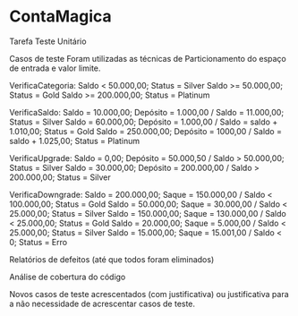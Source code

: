 # ContaMagica
Tarefa Teste Unitário

Casos de teste
Foram utilizadas as técnicas de Particionamento do espaço de entrada e valor limite.

VerificaCategoria: Saldo < 50.000,00; Status = Silver
	               Saldo >= 50.000,00; Status = Gold
	               Saldo >= 200.000,00; Status = Platinum
	
VerificaSaldo: Saldo = 10.000,00; Depósito = 1.000,00 / Saldo = 11.000,00; Status = Silver
	           Saldo = 60.000,00; Depósito = 1.000,00 / Saldo = saldo + 1.010,00; Status = Gold
	           Saldo = 250.000,00; Depósito = 1000,00 / Saldo = saldo + 1.025,00; Status = Platinum
	
VerificaUpgrade: Saldo = 0,00; Depósito = 50.000,50 / Saldo > 50.000,00; Status = Silver
	             Saldo = 30.000,00; Depósito = 200.000,00 / Saldo > 200.000,00; Status = Silver
	
VerificaDowngrade: Saldo = 200.000,00; Saque = 150.000,00 / Saldo < 100.000,00; Status = Gold
	               Saldo = 50.000,00; Saque = 30.000,00 / Saldo < 25.000,00; Status = Silver
	               Saldo = 150.000,00; Saque = 130.000,00 / Saldo < 25.000,00; Status = Gold
	               Saldo = 20.000,00; Saque = 5.000,00 / Saldo < 25.000,00; Status = Silver
	               Saldo = 15.000,00; Saque = 15.001,00 / Saldo < 0; Status = Erro 

Relatórios de defeitos (até que todos foram eliminados)

Análise de cobertura do código

Novos casos de teste acrescentados (com justificativa) ou justificativa para a não necessidade de acrescentar casos de teste.